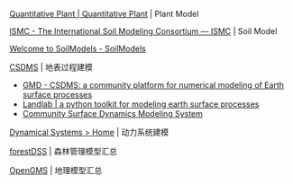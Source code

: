 
[Quantitative Plant | Quantitative Plant](https://www.quantitative-plant.org/) | Plant Model

[ISMC - The International Soil Modeling Consortium — ISMC](https://soil-modeling.org/) | Soil Model

[Welcome to SoilModels - SoilModels](https://soilmodels.com/)

[CSDMS](https://csdms.colorado.edu/wiki/Main_Page) | 地表过程建模

- [GMD - CSDMS: a community platform for numerical modeling of Earth surface processes](https://gmd.copernicus.org/articles/15/1413/2022/)
- [Landlab | a python toolkit for modeling earth surface processes](https://landlab.github.io/#/)
- [Community Surface Dynamics Modeling System](https://github.com/csdms)

[Dynamical Systems > Home](https://dsweb.siam.org/) | 动力系统建模

[forestDSS](http://www.forestdss.org/wiki/index.php?title=Main_Page) | 森林管理模型汇总

[OpenGMS](https://geomodeling.njnu.edu.cn/home) | 地理模型汇总